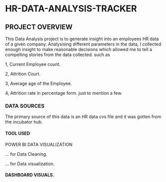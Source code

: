 # HR-DATA-ANALYSIS-TRACKER

## PROJECT OVERVIEW
This Data Analysis project is to generate insight into an employees HR data of a given company. Analysising different parameters in the data, I collected enough insight to make reasonable decisions which allowed me to tell a compelling stories from the data collected. such as

1, Current Employee count.

2, Attrition Court.

3, Average age of the Employee.

4, Attrition rate in percentage form. just to mention a few.

### DATA SOURCES
The primary source of this data is an HR data cvs file and it was gotten from the incubator hub.

#### TOOL USED

POWER BI DATA VISUALIZATION 

... for Data Cleaning.

... for Data visualization.

#### DASHBOARD VISUALS.










